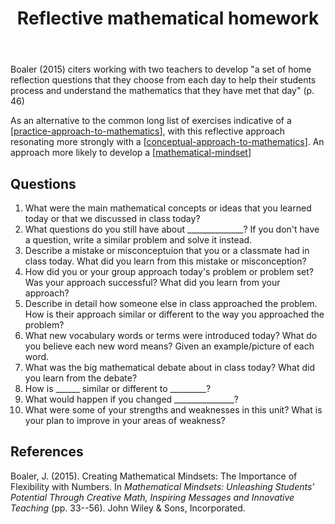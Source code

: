 ﻿---
backlinks:
- title: Homework
  url: /sense/Teaching/homework.html
- title: Technologies for teaching mathematics
  url: /sense/Teaching/Mathematics/technologies-for-teaching-mathematics.html
title: Reflective mathematical homework
---
Boaler (2015) citers working with two teachers to develop "a set of home reflection questions that they choose from each day to help their students process and understand the mathematics that they have met that day" (p. 46)

As an alternative to the common long list of exercises indicative of a [[practice-approach-to-mathematics]], with this reflective approach resonating more strongly with a [[conceptual-approach-to-mathematics]]. An approach more likely to develop a [[mathematical-mindset]]

## Questions

1. What were the main mathematical concepts or ideas that you learned today or that we discussed in class today?
2. What questions do you still have about ______________? If you don't have a question, write a similar problem and solve it instead.
3. Describe a mistake or misconceptuion that you or a classmate had in class today. What did you learn from this mistake or misconception?
4. How did you or your group approach today's problem or problem set? Was your approach successful? What did you learn from your approach?
5. Describe in detail how someone else in class approached the problem. How is their approach similar or different to the way you approached the problem?
6. What new vocabulary words or terms were introduced today? What do you believe each new word means? Given an example/picture of each word.
7. What was the big mathematical debate about in class today? What did you learn from the debate?
8. How is ______ similar or different to _________?
9. What would happen if you changed _______________?
10. What were some of your strengths and weaknesses in this unit? What is your plan to improve in your areas of weakness?



## References

Boaler, J. (2015). Creating Mathematical Mindsets: The Importance of Flexibility with Numbers. In *Mathematical Mindsets: Unleashing Students' Potential Through Creative Math, Inspiring Messages and Innovative Teaching* (pp. 33--56). John Wiley & Sons, Incorporated.


[//begin]: # "Autogenerated link references for markdown compatibility"
[practice-approach-to-mathematics]: practice-approach-to-mathematics "Practice approach to mathematics"
[conceptual-approach-to-mathematics]: conceptual-approach-to-mathematics "Conceptual approach to mathematics"
[mathematical-mindset]: mathematical-mindset "Mathematical Mindset"
[//end]: # "Autogenerated link references"
